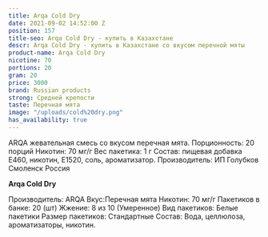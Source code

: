 ```yaml
---
title: Arqa Cold Dry
date: 2021-09-02 14:52:00 Z
position: 157
title-seo: Arqa Cold Dry - купить в Казахстане
descr: Arqa Cold Dry - купить в Казахстане со вкусом перечной мяты
product-name: Arqa Cold Dry
nicotine: 70
portions: 20
gram: 20
price: 3000
brand: Russian products
strong: Средней крепости
taste: Перечная мята
image: "/uploads/cold%20dry.png"
has_availability: true
---
```


ARQA жевательная смесь со вкусом перечная мята. Порционность: 20 порций Никотин: 70 мг/г Вес пакетика: 1 г Состав: пищевая добавка E460, никотин, E1520, соль, ароматизатор. Производитель: ИП Голубков Смоленск Россия

**Arqa Cold Dry**

Производитель: ARQA Вкус:Перечная мята Никотин: 70 мг/г Пакетиков в банке: 20 (шт) Жжение: 8 из 10 (Умеренное) Вид пакетиков: Белые пакетики Размер пакетиков: Стандартные Состав: Вода, целлюлоза, ароматизаторы, никотин.